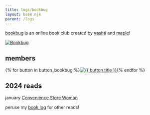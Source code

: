 ```yaml
---
title: logs/bookbug
layout: base.njk
parent: /logs
---
```


[bookbug](https://bookbug.neocities.org/) is an online book club created by [vashti](https://vashti.neocities.org/) and [maple](https://maplebear.neocities.org/)!

<div class="outlink-group">
<a href="https://bookbug.neocities.org/" class="outlink" title="bookbug.neocities.org"><img src="https://i.imgur.com/YdMxqsC.gif" alt="Bookbug"></a>
</div>

## members

<div class="outlink-group">
{% for button in button_bookbug %}<a href="{{ button.url }}" class="outlink" title="{{ button.title }}"><img src="{{ button.img }}" alt="{{ button.title }}"></a>{% endfor %}
</div>

## 2024 reads

<div class="grid normal-case">
<span class="label">january</span> <span><a href="/logs/books/convenience-store-woman">Convenience Store Woman</a></span>
</div>

<p></p>

peruse my [book log](/logs/books) for other reads!